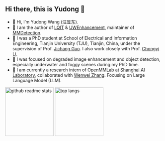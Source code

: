 
<!--
**BIGWangYuDong/BIGWangYuDong** is a ✨ _special_ ✨ repository because its `README.md` (this file) appears on your GitHub profile.

Here are some ideas to get you started:

- 🔭 I’m currently working on ...
- 🌱 I’m currently learning ...
- 👯 I’m looking to collaborate on ...
- 🤔 I’m looking for help with ...
- 💬 Ask me about ...
- 📫 How to reach me: ...
- 😄 Pronouns: ...
- ⚡ Fun fact: ...
-->

## Hi there, this is Yudong 👋

- 👋 Hi, I’m Yudong Wang (汪昱东).
- 📖 I am the author of [LQIT](https://github.com/BIGWangYuDong/lqit) & [UWEnhancement](https://github.com/BIGWangYuDong/UWEnhancement), maintainer of [MMDetection](https://github.com/open-mmlab/mmdetection).
- 🌱 I was a PhD student at School of Electrical and Information Engineering, Tianjin University (TJU), Tianjin, China, under the supervision of Prof. [Jichang Guo](http://seea.tju.edu.cn/info/1014/1453.htm). I also work closely with Prof. [Chongyi Li](https://li-chongyi.github.io/).
- 👀 I was focused on degraded image enhancement and object detection, especially underwater and foggy scenes during my PhD time.
- 🔭 I am currently a research intern of [OpenMMLab](https://openmmlab.com/) at [Shanghai AI Laboratory](https://www.shlab.org.cn/), collaborated with [Wenwei Zhang](https://zhangwenwei.cn/). Focusing on Large Language Model (LLM).

<p align="left"><a href="https://github.com/BIGWangYuDong?tab=repositories"><img src="https://github-readme-stats.vercel.app/api?username=BIGWangYuDong&theme=vue&count_private=true&show_icons=true&hide=issues" alt="github readme stats" height="156"/></a>    <a href="https://github.com/BIGWangYuDong?tab=repositories"><img src="https://github-readme-stats.anuraghazra1.vercel.app/api/top-langs/?username=BIGWangYuDong&theme=vue&layout=compact" alt="top langs" height="156"/></a></p>
